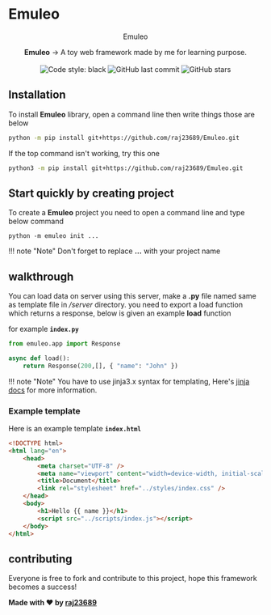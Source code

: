 # Emuleo

<p align="center">
    Emuleo
</p>

<p align="center">
    <strong>Emuleo</strong> &rightarrow; A toy web framework made by me for learning purpose.<br><br>
    <img alt="Code style: black" src="https://img.shields.io/badge/code%20style-black-000000.svg">
	<img alt="GitHub last commit" src="https://img.shields.io/github/last-commit/raj23689/Emuleo.svg">
	<img alt="GitHub stars" src="https://img.shields.io/github/stars/raj23689/Emuleo.svg">
</p>

## Installation

To install **Emuleo** library, open a command line then write things those are below

```sh
python -m pip install git+https://github.com/raj23689/Emuleo.git
```

If the top command isn't working, try this one

```sh
python3 -m pip install git+https://github.com/raj23689/Emuleo.git
```

## Start quickly by creating project

To create a **Emuleo** project you need to open a command line and type below command

```
python -m emuleo init ...
```

!!! note "Note"
	Don't forget to replace **...** with your project name

## walkthrough

You can load data on server using this server, make a **.py** file named same as template file in _/server_ directory.
you need to export a load function which returns a response, below is given an example **load** function

for example **`index.py`**

```python title="index.py" linenums="1"
from emuleo.app import Response

async def load():
    return Response(200,[], { "name": "John" })
```

!!! note "Note"
    You have to use jinja3.x syntax for templating, Here's [jinja docs](https://jinja.palletsprojects.com/en/3.0.x/templates/) for more information.

### Example template

Here is an example template **`index.html`**

```html title="index.html" linenums="1"
<!DOCTYPE html>
<html lang="en">
	<head>
		<meta charset="UTF-8" />
		<meta name="viewport" content="width=device-width, initial-scale=1.0" />
		<title>Document</title>
		<link rel="stylesheet" href="../styles/index.css" />
	</head>
	<body>
		<h1>Hello {{ name }}</h1>
		<script src="../scripts/index.js"></script>
	</body>
</html>
```

## contributing

Everyone is free to fork and contribute to this project, hope this framework becomes a success!

**Made with ♥ by [raj23689](https://github.com/raj23689/Emuleo.git)**
